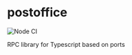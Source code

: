 # postoffice

![Node CI](https://github.com/polypoly-eu/postoffice/workflows/Node%20CI/badge.svg)

RPC library for Typescript based on ports
